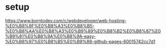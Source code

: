 # setup
https://www.borntodev.com/c/webdeveloper/web-hosting-%E0%B8%9F%E0%B8%A3%E0%B8%B5-%E0%B8%AA%E0%B8%A3%E0%B9%89%E0%B8%B2%E0%B8%87%E0%B9%81%E0%B8%9A%E0%B8%9A-easy-%E0%B8%97%E0%B8%B5%E0%B9%88-github-pages-60015742cc7d1
